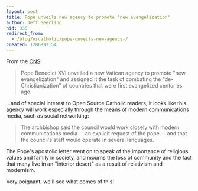 ```yaml
---
layout: post
title: Pope unveils new agency to promote 'new evangelization'
author: Jeff Geerling
nid: 335
redirect_from:
  - /blog/oscatholic/pope-unveils-new-agency-/
created: 1286897154
---
```

<p>From the <a href="http://www.catholicnews.com/data/stories/cns/1004179.htm">CNS</a>:</p>
<blockquote>
<p>Pope Benedict XVI unveiled a new Vatican agency to promote &quot;new evangelization&quot; and assigned it the task of combating the &quot;de-Christianization&quot; of countries that were first evangelized centuries ago.</p>
</blockquote>
<p>...and of special interest to Open Source Catholic readers, it looks like this agency will work especially through the means of modern communications media, such as social networking:</p>
<blockquote>
<p>The archbishop said the council would work closely with modern communications media -- an explicit request of the pope -- and that the council&#39;s staff would operate in several languages.</p>
</blockquote>
<p>The Pope&#39;s apostolic letter went on to speak of the importance of religious values and family in society, and mourns the loss of community and the fact that many live in an &quot;interior desert&quot; as a result of relativism and modernism.</p>
<p>Very poignant; we&#39;ll see what comes of this!</p>
